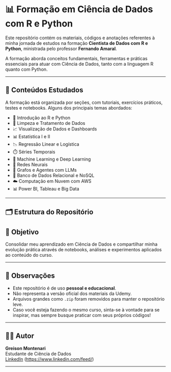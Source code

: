 # 📊 Formação em Ciência de Dados com R e Python

Este repositório contém os materiais, códigos e anotações referentes à minha jornada de estudos na formação **Cientista de Dados com R e Python**, ministrada pelo professor **Fernando Amaral**.

A formação aborda conceitos fundamentais, ferramentas e práticas essenciais para atuar com Ciência de Dados, tanto com a linguagem R quanto com Python.

---

## 🧠 Conteúdos Estudados

A formação está organizada por seções, com tutoriais, exercícios práticos, testes e notebooks. Alguns dos principais temas abordados:

- 📌 Introdução ao R e Python
- 🧹 Limpeza e Tratamento de Dados
- 📈 Visualização de Dados e Dashboards
- 📊 Estatística I e II
- 📉 Regressão Linear e Logística
- ⏱️ Séries Temporais
- 🤖 Machine Learning e Deep Learning
- 🧠 Redes Neurais
- 🔎 Grafos e Agentes com LLMs
- 💾 Banco de Dados Relacional e NoSQL
- ☁️ Computação em Nuvem com AWS
- 📊 Power BI, Tableau e Big Data

---

## 🗂 Estrutura do Repositório

## 🚀 Objetivo

Consolidar meu aprendizado em Ciência de Dados e compartilhar minha evolução prática através de notebooks, análises e experimentos aplicados ao conteúdo do curso.

---

## 📌 Observações

- Este repositório é de uso **pessoal e educacional**.  
- Não representa a versão oficial dos materiais da Udemy.  
- Arquivos grandes como `.zip` foram removidos para manter o repositório leve.  
- Caso você esteja fazendo o mesmo curso, sinta-se à vontade para se inspirar, mas sempre busque praticar com seus próprios códigos!

---

## 👨‍💻 Autor

**Greison Montenari**  
Estudante de Ciência de Dados  
[LinkedIn](https://www.linkedin.com/in/greisonmontenari/) (https://www.linkedin.com/feed/)

---

